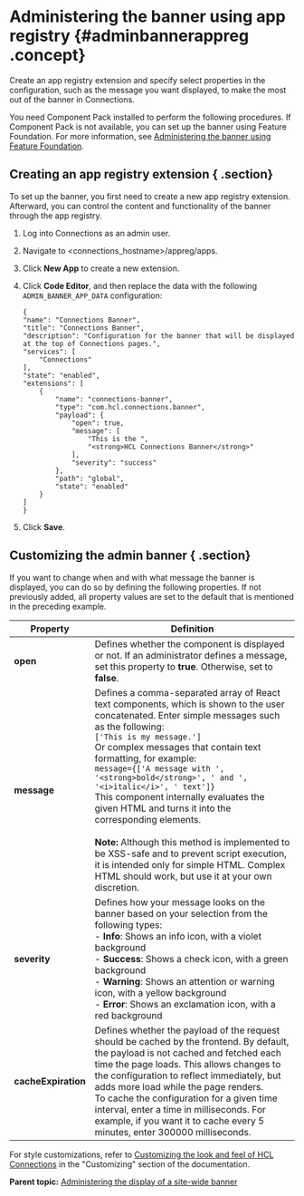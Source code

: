 # Administering the banner using app registry {#adminbannerappreg .concept}

Create an app registry extension and specify select properties in the configuration, such as the message you want displayed, to make the most out of the banner in Connections.

You need Component Pack installed to perform the following procedures. If Component Pack is not available, you can set up the banner using Feature Foundation. For more information, see [Administering the banner using Feature Foundation](admin_banner_icxt.md).

## Creating an app registry extension { .section}

To set up the banner, you first need to create a new app registry extension. Afterward, you can control the content and functionality of the banner through the app registry.

1.  Log into Connections as an admin user.
2.  Navigate to <connections\_hostname\>/appreg/apps.
3.  Click **New App** to create a new extension.
4.  Click **Code Editor**, and then replace the data with the following `ADMIN_BANNER_APP_DATA` configuration:

    ```
    {
    "name": "Connections Banner",
    "title": "Connections Banner",
    "description": "Configuration for the banner that will be displayed at the top of Connections pages.",
    "services": [
        "Connections"
    ],
    "state": "enabled",
    "extensions": [
        {
            "name": "connections-banner",
            "type": "com.hcl.connections.banner",
            "payload": {
                "open": true,
                "message": [
                    "This is the ",
                    "<strong>HCL Connections Banner</strong>"
                ],
                "severity": "success"
            },
            "path": "global",
            "state": "enabled"
        }
    ]
    }
    ```

5.  Click **Save**.


## Customizing the admin banner { .section}

If you want to change when and with what message the banner is displayed, you can do so by defining the following properties. If not previously added, all property values are set to the default that is mentioned in the preceding example.

|Property|Definition|
|--------|----------|
|**open**|Defines whether the component is displayed or not. If an administrator defines a message, set this property to **true**. Otherwise, set to **false**.|
|**message**|Defines a comma-separated array of React text components, which is shown to the user concatenated. Enter simple messages such as the following: <br> `['This is my message.']` <br> Or complex messages that contain text formatting, for example: <br> `message={['A message with ', '<strong>bold</strong>', ' and ', '<i>italic</i>', ' text']}` <br> This component internally evaluates the given HTML and turns it into the corresponding elements. <br> <br> **Note:** Although this method is implemented to be XSS-safe and to prevent script execution, it is intended only for simple HTML. Complex HTML should work, but use it at your own discretion.|
|**severity**|Defines how your message looks on the banner based on your selection from the following types: <br> -    **Info**: Shows an info icon, with a violet background <br> -   **Success**: Shows a check icon, with a green background <br> -   **Warning**: Shows an attention or warning icon, with a yellow background <br> -   **Error**: Shows an exclamation icon, with a red background|
|**cacheExpiration**|Defines whether the payload of the request should be cached by the frontend. By default, the payload is not cached and fetched each time the page loads. This allows changes to the configuration to reflect immediately, but adds more load while the page renders. <br> To cache the configuration for a given time interval, enter a time in milliseconds. For example, if you want it to cache every 5 minutes, enter 300000 milliseconds.|

For style customizations, refer to [Customizing the look and feel of HCL Connections](../customize/customizing-look-and-feel.md#administrative-banner) in the "Customizing" section of the documentation.

**Parent topic:** [Administering the display of a site-wide banner](../admin/admin_banner_onprem.md)

